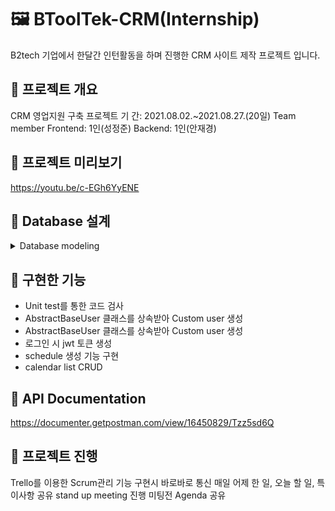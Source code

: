 # 🖼 BToolTek-CRM(Internship)
B2tech 기업에서 한달간 인턴활동을 하며 진행한 CRM 사이트 제작 프로젝트 입니다.

## 📍 프로젝트 개요
CRM 영업지원 구축 프로젝트
기 간: 2021.08.02.~2021.08.27.(20일)
Team member
Frontend: 1인(성정준)
Backend: 1인(안재경)

## 📍 프로젝트 미리보기
https://youtu.be/c-EGh6YyENE

## 📍 Database 설계
<details>
<summary>Database modeling</summary>
<div markdown="2">      

![image](https://user-images.githubusercontent.com/74139727/133129746-d9c7e427-9b13-4e91-b0b4-4486b1132c86.png)

</div>
</details>

## 📍 구현한 기능
- Unit test를 통한 코드 검사
- AbstractBaseUser 클래스를 상속받아 Custom user 생성
- AbstractBaseUser 클래스를 상속받아 Custom user 생성
- 로그인 시 jwt 토큰 생성
- schedule 생성 기능 구현
- calendar list CRUD

## 📍 API Documentation
https://documenter.getpostman.com/view/16450829/Tzz5sd6Q

## 📍 프로젝트 진행
Trello를 이용한 Scrum관리
기능 구현시 바로바로 통신
매일 어제 한 일, 오늘 할 일, 특이사항 공유 stand up meeting 진행
미팅전 Agenda 공유
